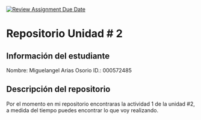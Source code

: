 [![Review Assignment Due Date](https://classroom.github.com/assets/deadline-readme-button-22041afd0340ce965d47ae6ef1cefeee28c7c493a6346c4f15d667ab976d596c.svg)](https://classroom.github.com/a/rEzvQPOM)
# Repositorio Unidad \# 2
## Información del estudiante
Nombre:  Miguelangel Arias Osorio
ID.:  000572485
## Descripción del repositorio
Por el momento en mi repositorio encontraras la actividad 1 de la unidad #2, a medida del tiempo puedes encontrar lo que voy realizando.